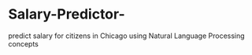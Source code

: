 # Salary-Predictor-
predict salary for citizens in Chicago using Natural Language Processing concepts
